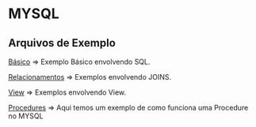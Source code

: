 # MYSQL
## Arquivos de Exemplo
[Básico](BASICO.SQL) => Exemplo Básico envolvendo SQL.

[Relacionamentos](RELACIONAMENTOS.SQL) => Exemplos envolvendo JOINS.

[View](VIEW.SQL) => Exemplos envolvendo View.

[Procedures](PROCEDURES.SQL) => Aqui temos um exemplo de como funciona uma Procedure no MYSQL